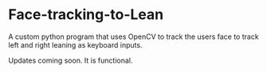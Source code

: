 # Face-tracking-to-Lean
A custom python program that uses OpenCV to track the users face to track left and right leaning as keyboard inputs.

Updates coming soon. It is functional.

